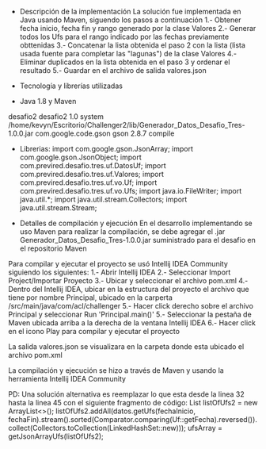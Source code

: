 * Descripción de la implementación
La solución fue implementada en Java usando Maven, siguendo los pasos a continuación
1.- Obtener fecha inicio, fecha fin y rango generado por la clase Valores
2.- Generar todos los Ufs para el rango indicado por las fechas previamente obttenidas
3.- Concatenar la lista obtenida el paso 2 con la lista (lista usada fuente para completar las "lagunas") de la clase Valores 
4.- Eliminar duplicados en la lista obtenida en el paso 3 y ordenar el resultado
5.- Guardar en el archivo de salida valores.json

* Tecnología y librerías utilizadas
- Java 1.8 y Maven
<dependencies>
        <dependency>
            <groupId>desafio2</groupId>
            <artifactId>desafio2</artifactId>
            <version>1.0</version>
            <scope>system</scope>
            <systemPath>/home/kevyn/Escritorio/Challenger2/lib/Generador_Datos_Desafio_Tres-1.0.0.jar</systemPath>
        </dependency>
        <dependency>
            <groupId>com.google.code.gson</groupId>
            <artifactId>gson</artifactId>
            <version>2.8.7</version>
            <scope>compile</scope>
        </dependency>
</dependencies>

- Librerias:
import com.google.gson.JsonArray;
import com.google.gson.JsonObject;
import com.previred.desafio.tres.uf.DatosUf;
import com.previred.desafio.tres.uf.Valores;
import com.previred.desafio.tres.uf.vo.Uf;
import com.previred.desafio.tres.uf.vo.Ufs;
import java.io.FileWriter;
import java.util.*;
import java.util.stream.Collectors;
import java.util.stream.Stream;

* Detalles de compilación y ejecución
En el desarrollo implementando se uso Maven para realizar la compilación, se debe agregar el .jar Generador_Datos_Desafio_Tres-1.0.0.jar suministrado para el desafio en el repositorio Maven

Para compilar y ejecutar el proyecto se usó Intellij IDEA Community siguiendo los siguientes:
1.- Abrir Intellij IDEA
2.- Seleccionar Import Project/Importar Proyecto
3.- Ubicar y seleccionar el archivo pom.xml
4.- Dentro del Intellij IDEA, ubicar en la estructura del proyecto el archivo que tiene por nombre Principal, ubicado en la carperta /src/main/java/com/acl/challenger
5.- Hacer click derecho sobre el archivo Principal y seleccionar Run 'Principal.main()'
5.- Seleccionar la pestaña de Maven ubicada arriba a la derecha de la ventana Intellij IDEA
6.- Hacer click en el icono Play para compilar y ejecutar el proyecto

La salida valores.json se visualizara en la carpeta donde esta ubicado el archivo pom.xml


La compilación y ejecución se hizo a través de Maven y usando la herramienta Intellij IDEA Community


PD: Una solución alternativa es reemplazar lo que esta desde la linea 32 hasta la linea 45 con el siguiente fragmento de código:
List<Uf> listOfUfs2 = new ArrayList<>();
listOfUfs2.addAll(datos.getUfs(fechaInicio, fechaFin).stream().sorted(Comparator.comparing(Uf::getFecha).reversed()).collect(Collectors.toCollection(LinkedHashSet::new)));
ufsArray = getJsonArrayUfs(listOfUfs2);
